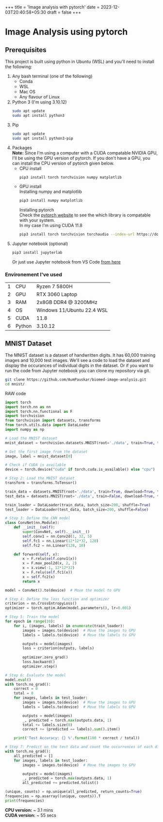 +++
title = 'Image analysis with pytorch'
date = 2023-12-03T20:40:58+05:30
draft = false
+++

# Image Analysis using pytorch

## Prerequisites
This project is built using python in Ubuntu (WSL) and you'll need to install the following:
1. Any bash terminal (one of the following)
	- Conda
	- WSL
	- Mac OS
	- Any flavour of Linux
2. Python 3 (I'm using 3.10.12)
	```bash
	sudo apt update
	sudo apt install python3
	```
3. Pip
	```bash
	sudo apt update
	sudo apt install python3-pip
	```
4. Packages \
	**Note:** Since I'm using a computer with a CUDA compatable NVIDIA GPU, I'll be using the GPU version of pytorch. If you don't have a GPU, you can install the CPU version of pytorch given below.
	- CPU install
		```bash
		pip3 install torch torchvision numpy matplotlib
		```
	- GPU install \
		Installing numpy and matplotlib
		```bash
		pip3 install numpy matplotlib
		```
		Installing pytorch \
		Check the [pytorch website](https://pytorch.org/get-started/locally/) to see the which library is compatable with your system. \
		In my case I'm using CUDA 11.8
		```bash
		pip3 install torch torchvision torchaudio --index-url https://download.pytorch.org/whl/cu118
		```
5. Jupyter notebook (optional)
	```bash
	pip3 install jupyterlab
	```
	Or just use Jupyter notebook from VS Code [from here](https://code.visualstudio.com/docs/datascience/jupyter-notebooks)

### Environement I've used
|  |  |  |
| --- | --- | --- |
| 1 | CPU | Ryzen 7 5800H |
| 2 | GPU | RTX 3060 Laptop |
| 3 | RAM | 2x8GB DDR4 @ 3200MHz |
| 4 | OS | Windows 11/Ubuntu 22.4 WSL |
| 5 | CUDA | 11.8 |
| 6 | Python | 3.10.12 |

## MNIST Dataset
The MNIST dataset is a dataset of handwritten digits. It has 60,000 training images and 10,000 test images. We'll see a code to load the dataset and display the occurances of individual digits in the dataset. Or if you want to run the code from Jupyter notebook you can clone my repository via git.
```bash
git clone https://github.com/AumPauskar/biomed-image-analysis.git
cd mnist/
```

RAW code
```py
import torch
import torch.nn as nn
import torch.nn.functional as F
import torchvision
from torchvision import datasets, transforms
from torch.utils.data import DataLoader
import numpy as np

# Load the MNIST dataset
mnist_dataset = torchvision.datasets.MNIST(root='./data', train=True, transform=None, target_transform=None, download=True)

# Get the first image from the dataset
image, label = mnist_dataset[0]

# Check if CUDA is available
device = torch.device("cuda" if torch.cuda.is_available() else "cpu")

# Step 2: Load the MNIST dataset
transform = transforms.ToTensor()

train_data = datasets.MNIST(root='./data', train=True, download=True, transform=transform)
test_data = datasets.MNIST(root='./data', train=False, download=True, transform=transform)

train_loader = DataLoader(train_data, batch_size=200, shuffle=True)
test_loader = DataLoader(test_data, batch_size=200, shuffle=False)

# Step 3: Define the CNN model
class ConvNet(nn.Module):
    def __init__(self):
        super(ConvNet, self).__init__()
        self.conv1 = nn.Conv2d(1, 32, 5)
        self.fc1 = nn.Linear(12*12*32, 128)
        self.fc2 = nn.Linear(128, 10)

    def forward(self, x):
        x = F.relu(self.conv1(x))
        x = F.max_pool2d(x, 2, 2)
        x = x.view(-1, 12*12*32)
        x = F.relu(self.fc1(x))
        x = self.fc2(x)
        return x

model = ConvNet().to(device)  # Move the model to GPU

# Step 4: Define the loss function and optimizer
criterion = nn.CrossEntropyLoss()
optimizer = torch.optim.Adam(model.parameters(), lr=0.001)

# Step 5: Train the model
for epoch in range(10):
    for i, (images, labels) in enumerate(train_loader):
        images = images.to(device)  # Move the images to GPU
        labels = labels.to(device)  # Move the labels to GPU

        outputs = model(images)
        loss = criterion(outputs, labels)
        
        optimizer.zero_grad()
        loss.backward()
        optimizer.step()

# Step 6: Evaluate the model
model.eval()
with torch.no_grad():
    correct = 0
    total = 0
    for images, labels in test_loader:
        images = images.to(device)  # Move the images to GPU
        labels = labels.to(device)  # Move the labels to GPU

        outputs = model(images)
        _, predicted = torch.max(outputs.data, 1)
        total += labels.size(0)
        correct += (predicted == labels).sum().item()

    print('Test Accuracy: {} %'.format(100 * correct / total))

# Step 7: Predict on the test data and count the occurrences of each digit
with torch.no_grad():
    all_predicted = []
    for images, labels in test_loader:
        images = images.to(device)  # Move the images to GPU

        outputs = model(images)
        _, predicted = torch.max(outputs.data, 1)
        all_predicted += predicted.tolist()

(unique, counts) = np.unique(all_predicted, return_counts=True)
frequencies = np.asarray((unique, counts)).T
print(frequencies)
```

**CPU version:** ~ 3.1 mins \
**CUDA version:** ~ 55 secs